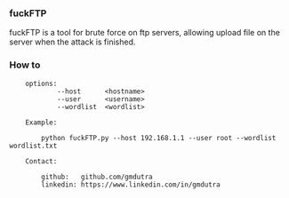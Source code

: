 ### fuckFTP
fuckFTP is a tool for brute force on ftp servers, allowing upload file on the server when the attack is finished.

### How to

```
    options:
            --host      <hostname>
            --user      <username>
            --wordlist  <wordlist>

    Example:

        python fuckFTP.py --host 192.168.1.1 --user root --wordlist wordlist.txt

    Contact:

        github:   github.com/gmdutra
        linkedin: https://www.linkedin.com/in/gmdutra

```
